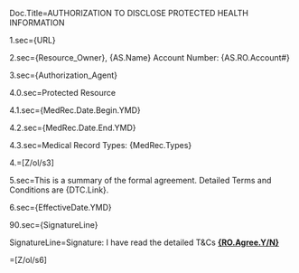 Doc.Title=AUTHORIZATION TO DISCLOSE PROTECTED HEALTH INFORMATION

1.sec={URL}

2.sec={Resource_Owner}, {AS.Name} Account Number: {AS.RO.Account#}

3.sec={Authorization_Agent}

4.0.sec=Protected Resource

4.1.sec={MedRec.Date.Begin.YMD}

4.2.sec={MedRec.Date.End.YMD}

4.3.sec=Medical Record Types:  {MedRec.Types}

4.=[Z/ol/s3]

5.sec=This is a summary of the formal agreement. Detailed Terms and Conditions are {DTC.Link}. 

6.sec={EffectiveDate.YMD}

90.sec={SignatureLine}

SignatureLine=Signature: 		I have read the detailed T&Cs  <b><u>{RO.Agree.Y/N}</u></b>


=[Z/ol/s6]